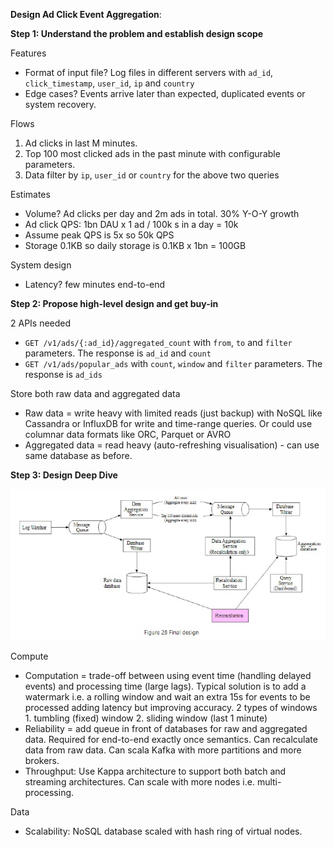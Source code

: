 **Design Ad Click Event Aggregation**:

**Step 1: Understand the problem and establish design scope**

Features
* Format of input file? Log files in different servers with `ad_id`, `click_timestamp`, `user_id`, `ip` and `country`
* Edge cases? Events arrive later than expected, duplicated events or system recovery.

Flows
1. Ad clicks in last M minutes. 
2. Top 100 most clicked ads in the past minute with configurable parameters. 
3. Data filter by `ip`, `user_id` or `country` for the above two queries

Estimates
* Volume? Ad clicks per day and 2m ads in total. 30% Y-O-Y growth
* Ad click QPS: 1bn DAU x 1 ad / 100k s in a day = 10k
* Assume peak QPS is 5x so 50k QPS
* Storage 0.1KB so daily storage is 0.1KB x 1bn = 100GB

System design
* Latency? few minutes end-to-end

**Step 2: Propose high-level design and get buy-in**

2 APIs needed
* `GET /v1/ads/{:ad_id}/aggregated_count` with `from`, `to` and `filter` parameters. The response is `ad_id` and `count`
* `GET /v1/ads/popular_ads` with `count`, `window` and `filter` parameters. The response is `ad_ids`

Store both raw data and aggregated data
* Raw data = write heavy with limited reads (just backup) with NoSQL like Cassandra or InfluxDB for write and time-range queries. Or could use columnar data formats like ORC, Parquet or AVRO
* Aggregated data = read heavy (auto-refreshing visualisation) - can use same database as before.

**Step 3: Design Deep Dive**

![image info](./../../../images/ads_aggregation.png)

Compute
* Computation = trade-off between using event time (handling delayed events) and processing time (large lags). Typical solution is to add a watermark i.e. a rolling window and wait an extra 15s for events to be processed adding latency but improving accuracy. 2 types of windows 1. tumbling (fixed) window 2. sliding window (last 1 minute)
* Reliability = add queue in front of databases for raw and aggregated data. Required for end-to-end exactly once semantics. Can recalculate data from raw data. Can scala Kafka with more partitions and more brokers. 
* Throughput: Use Kappa architecture to support both batch and streaming architectures. Can scale with more nodes i.e. multi-processing.

Data
* Scalability: NoSQL database scaled with hash ring of virtual nodes. 